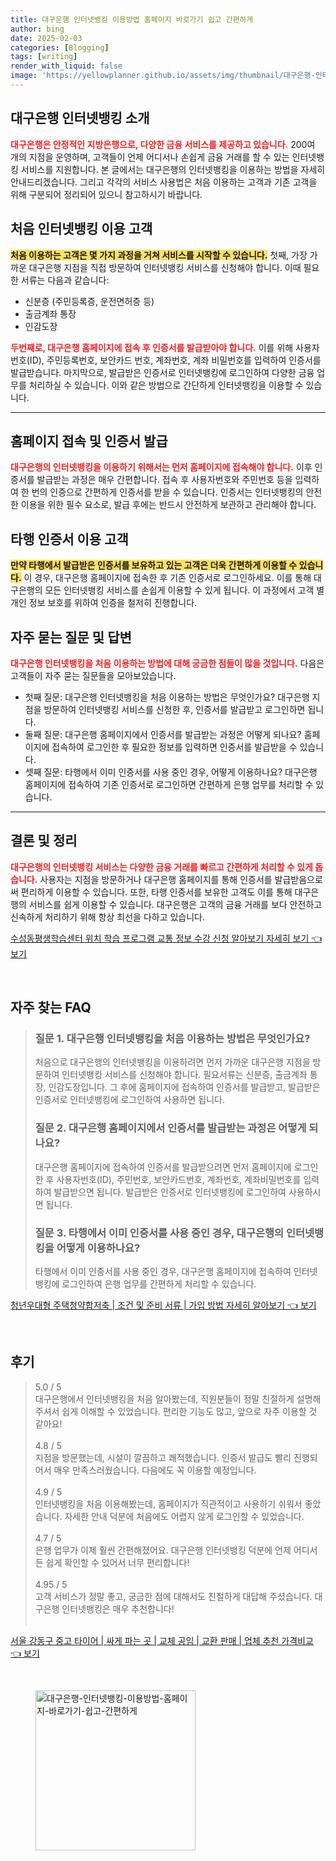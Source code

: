 ```yaml
---
title: 대구은행 인터넷뱅킹 이용방법 홈페이지 바로가기 쉽고 간편하게
author: bing
date: 2025-02-03
categories: [Blogging]
tags: [writing]
render_with_liquid: false
image: 'https://yellowplanner.github.io/assets/img/thumbnail/대구은행-인터넷뱅킹-이용방법-홈페이지-바로가기-쉽고-간편하게.webp'
---
```



<h2 id='대구은행_인터넷뱅킹_소개'>대구은행 인터넷뱅킹 소개</h2>

<p><b><span style="color: #ee2323;">대구은행은 안정적인 지방은행으로, 다양한 금융 서비스를 제공하고 있습니다.</span></b> 200여 개의 지점을 운영하며, 고객들이 언제 어디서나 손쉽게 금융 거래를 할 수 있는 인터넷뱅킹 서비스를 지원합니다. 본 글에서는 대구은행의 인터넷뱅킹을 이용하는 방법을 자세히 안내드리겠습니다. 그리고 각각의 서비스 사용법은 처음 이용하는 고객과 기존 고객을 위해 구분되어 정리되어 있으니 참고하시기 바랍니다.</p>

<h2 id='처음_인터넷뱅킹_이용_고객'>처음 인터넷뱅킹 이용 고객</h2>

<p><b><span style="background-color: #ffe066;">처음 이용하는 고객은 몇 가지 과정을 거쳐 서비스를 시작할 수 있습니다.</span></b> 첫째, 가장 가까운 대구은행 지점을 직접 방문하여 인터넷뱅킹 서비스를 신청해야 합니다. 이때 필요한 서류는 다음과 같습니다:</p>

<ul>
    <li>신분증 (주민등록증, 운전면허증 등)</li>
    <li>출금계좌 통장</li>
    <li>인감도장</li>
</ul>

<p><b><span style="color: #ee2323;">두번째로, 대구은행 홈페이지에 접속 후 인증서를 발급받아야 합니다.</span></b> 이를 위해 사용자번호(ID), 주민등록번호, 보안카드 번호, 계좌번호, 계좌 비밀번호를 입력하여 인증서를 발급받습니다. 마지막으로, 발급받은 인증서로 인터넷뱅킹에 로그인하여 다양한 금융 업무를 처리하실 수 있습니다. 이와 같은 방법으로 간단하게 인터넷뱅킹을 이용할 수 있습니다.</p>

<hr />

<h2 id='홈페이지_접속_및_인증서_발급'>홈페이지 접속 및 인증서 발급</h2>

<p><b><span style="color: #ee2323;">대구은행의 인터넷뱅킹을 이용하기 위해서는 먼저 홈페이지에 접속해야 합니다.</span></b> 이후 인증서를 발급받는 과정은 매우 간편합니다. 접속 후 사용자번호와 주민번호 등을 입력하여 한 번의 인증으로 간편하게 인증서를 받을 수 있습니다. 인증서는 인터넷뱅킹의 안전한 이용을 위한 필수 요소로, 발급 후에는 반드시 안전하게 보관하고 관리해야 합니다.</p>

<h2 id='타행_인증서_이용_고객'>타행 인증서 이용 고객</h2>

<p><b><span style="background-color: #ffe066;">만약 타행에서 발급받은 인증서를 보유하고 있는 고객은 더욱 간편하게 이용할 수 있습니다.</span></b> 이 경우, 대구은행 홈페이지에 접속한 후 기존 인증서로 로그인하세요. 이를 통해 대구은행의 모든 인터넷뱅킹 서비스를 손쉽게 이용할 수 있게 됩니다. 이 과정에서 고객 별 개인 정보 보호를 위하여 인증을 철저히 진행합니다.</p>

<h2 id='자주_묻는_질문_및_답변'>자주 묻는 질문 및 답변</h2>

<p><b><span style="color: #ee2323;">대구은행 인터넷뱅킹을 처음 이용하는 방법에 대해 궁금한 점들이 많을 것입니다.</span></b> 다음은 고객들이 자주 묻는 질문들을 모아보았습니다.</p>

<ul>
    <li>첫째 질문: 대구은행 인터넷뱅킹을 처음 이용하는 방법은 무엇인가요? 대구은행 지점을 방문하여 인터넷뱅킹 서비스를 신청한 후, 인증서를 발급받고 로그인하면 됩니다.</li>
    <li>둘째 질문: 대구은행 홈페이지에서 인증서를 발급받는 과정은 어떻게 되나요? 홈페이지에 접속하여 로그인한 후 필요한 정보를 입력하면 인증서를 발급받을 수 있습니다.</li>
    <li>셋째 질문: 타행에서 이미 인증서를 사용 중인 경우, 어떻게 이용하나요? 대구은행 홈페이지에 접속하여 기존 인증서로 로그인하면 간편하게 은행 업무를 처리할 수 있습니다.</li>
</ul>

<hr />

<h2 id='결론_및_정리'>결론 및 정리</h2>

<p><b><span style="color: #ee2323;">대구은행의 인터넷뱅킹 서비스는 다양한 금융 거래를 빠르고 간편하게 처리할 수 있게 돕습니다.</span></b> 사용자는 지점을 방문하거나 대구은행 홈페이지를 통해 인증서를 발급받음으로써 편리하게 이용할 수 있습니다. 또한, 타행 인증서를 보유한 고객도 이를 통해 대구은행의 서비스를 쉽게 이용할 수 있습니다. 대구은행은 고객의 금융 거래를 보다 안전하고 신속하게 처리하기 위해 항상 최선을 다하고 있습니다.</p>


<p><a class="click-button" title="수성동평생학습센터 위치 학습 프로그램 교통 정보 수강 신청 알아보기 자세히 보기" href="https://yellowplanner.github.io/posts/%EC%88%98%EC%84%B1%EB%8F%99%ED%8F%89%EC%83%9D%ED%95%99%EC%8A%B5%EC%84%BC%ED%84%B0-%EC%9C%84%EC%B9%98-%ED%95%99%EC%8A%B5-%ED%94%84%EB%A1%9C%EA%B7%B8%EB%9E%A8-%EA%B5%90%ED%86%B5-%EC%A0%95%EB%B3%B4-%EC%88%98%EA%B0%95-%EC%8B%A0%EC%B2%AD-%EC%95%8C%EC%95%84%EB%B3%B4%EA%B8%B0-%EC%9E%90%EC%84%B8%ED%9E%88-%EB%B3%B4%EA%B8%B0/" rel="dofollow">수성동평생학습센터 위치 학습 프로그램 교통 정보 수강 신청 알아보기 자세히 보기 👈 보기</a></p><br>
<h2 id='자주_찾는_FAQ'>자주 찾는 FAQ</h2>
<div itemscope="" itemtype="https://schema.org/FAQPage"> 
<blockquote> 
<div itemscope="" itemprop="mainEntity" itemtype="https://schema.org/Question"> 
<h3 itemprop="name">질문 1. 대구은행 인터넷뱅킹을 처음 이용하는 방법은 무엇인가요?</h3> 
<div itemscope="" itemprop="acceptedAnswer" itemtype="https://schema.org/Answer"> 
<span itemprop="text"> 
<p>처음으로 대구은행의 인터넷뱅킹을 이용하려면 먼저 가까운 대구은행 지점을 방문하여 인터넷뱅킹 서비스를 신청해야 합니다. 필요서류는 신분증, 출금계좌 통장, 인감도장입니다. 그 후에 홈페이지에 접속하여 인증서를 발급받고, 발급받은 인증서로 인터넷뱅킹에 로그인하여 사용하면 됩니다.</p> 
</span> 
</div> 
</div> 

<div itemscope="" itemprop="mainEntity" itemtype="https://schema.org/Question"> 
<h3 itemprop="name">질문 2. 대구은행 홈페이지에서 인증서를 발급받는 과정은 어떻게 되나요?</h3>
<div itemscope="" itemprop="acceptedAnswer" itemtype="https://schema.org/Answer"> 
<span itemprop="text"> 
<p>대구은행 홈페이지에 접속하여 인증서를 발급받으려면 먼저 홈페이지에 로그인한 후 사용자번호(ID), 주민번호, 보안카드번호, 계좌번호, 계좌비밀번호를 입력하여 발급받으면 됩니다. 발급받은 인증서로 인터넷뱅킹에 로그인하여 사용하시면 됩니다.</p> 
</span> 
</div> 
</div> 

<div itemscope="" itemprop="mainEntity" itemtype="https://schema.org/Question"> 
<h3 itemprop="name">질문 3. 타행에서 이미 인증서를 사용 중인 경우, 대구은행의 인터넷뱅킹을 어떻게 이용하나요?</h3> 
<div itemscope="" itemprop="acceptedAnswer" itemtype="https://schema.org/Answer"> 
<span itemprop="text"> 
<p>타행에서 이미 인증서를 사용 중인 경우, 대구은행 홈페이지에 접속하여 인터넷뱅킹에 로그인하여 은행 업무를 간편하게 처리할 수 있습니다.</p> 
</span> 
</div> 
</div> 
</blockquote> 
</div>
<p><a class="click-button" title="청년우대형 주택청약합저축 | 조건 및 준비 서류 | 가입 방법 자세히 알아보기" href="https://yellowplanner.github.io/posts/%EC%B2%AD%EB%85%84%EC%9A%B0%EB%8C%80%ED%98%95-%EC%A3%BC%ED%83%9D%EC%B2%AD%EC%95%BD%ED%95%A9%EC%A0%80%EC%B6%95-%EC%A1%B0%EA%B1%B4-%EB%B0%8F-%EC%A4%80%EB%B9%84-%EC%84%9C%EB%A5%98-%EA%B0%80%EC%9E%85-%EB%B0%A9%EB%B2%95-%EC%9E%90%EC%84%B8%ED%9E%88-%EC%95%8C%EC%95%84%EB%B3%B4%EA%B8%B0/" rel="dofollow">청년우대형 주택청약합저축 | 조건 및 준비 서류 | 가입 방법 자세히 알아보기 👈 보기</a></p><br>
<h2 id='후기'>후기</h2>
<div itemscope itemtype="https://schema.org/Product">
  <blockquote>
  <div itemprop="review" itemscope itemtype="https://schema.org/Review">
      <div itemprop="reviewRating" itemscope itemtype="https://schema.org/Rating"> <span itemprop="ratingValue">5.0</span> / <span itemprop="bestRating">5</span> </div>
      <span itemprop="reviewBody">대구은행에서 인터넷뱅킹을 처음 알아봤는데, 직원분들이 정말 친절하게 설명해주셔서 쉽게 이해할 수 있었습니다. 편리한 기능도 많고, 앞으로 자주 이용할 것 같아요!</span>
  </div>
  <br>
  <div itemprop="review" itemscope itemtype="https://schema.org/Review">
      <div itemprop="reviewRating" itemscope itemtype="https://schema.org/Rating"> <span itemprop="ratingValue">4.8</span> / <span itemprop="bestRating">5</span> </div>
      <span itemprop="reviewBody">지점을 방문했는데, 시설이 깔끔하고 쾌적했습니다. 인증서 발급도 빨리 진행되어서 매우 만족스러웠습니다. 다음에도 꼭 이용할 예정입니다.</span>
  </div>
  <br>
  <div itemprop="review" itemscope itemtype="https://schema.org/Review">
      <div itemprop="reviewRating" itemscope itemtype="https://schema.org/Rating"> <span itemprop="ratingValue">4.9</span> / <span itemprop="bestRating">5</span> </div>
      <span itemprop="reviewBody">인터넷뱅킹을 처음 이용해봤는데, 홈페이지가 직관적이고 사용하기 쉬워서 좋았습니다. 자세한 안내 덕분에 처음에도 어렵지 않게 로그인할 수 있었습니다.</span>
  </div>
  <br>
  <div itemprop="review" itemscope itemtype="https://schema.org/Review">
      <div itemprop="reviewRating" itemscope itemtype="https://schema.org/Rating"> <span itemprop="ratingValue">4.7</span> / <span itemprop="bestRating">5</span> </div>
      <span itemprop="reviewBody">은행 업무가 이제 훨씬 간편해졌어요. 대구은행 인터넷뱅킹 덕분에 언제 어디서든 쉽게 확인할 수 있어서 너무 편리합니다!</span>
  </div>
  <br>
  <div itemprop="review" itemscope itemtype="https://schema.org/Review">
      <div itemprop="reviewRating" itemscope itemtype="https://schema.org/Rating"> <span itemprop="ratingValue">4.95</span> / <span itemprop="bestRating">5</span> </div>
      <span itemprop="reviewBody">고객 서비스가 정말 좋고, 궁금한 점에 대해서도 친절하게 대답해 주셨습니다. 대구은행 인터넷뱅킹은 매우 추천합니다!</span>
  </div>
  <br>
  </blockquote>
</div>
<p><a class="click-button" title="서울 강동구 중고 타이어 | 싸게 파는 곳 | 교체 공임 | 교환 판매 | 업체 추천 가격비교" href="https://yellowplanner.github.io/posts/%EC%84%9C%EC%9A%B8-%EA%B0%95%EB%8F%99%EA%B5%AC-%EC%A4%91%EA%B3%A0-%ED%83%80%EC%9D%B4%EC%96%B4-%EC%8B%B8%EA%B2%8C-%ED%8C%8C%EB%8A%94-%EA%B3%B3-%EA%B5%90%EC%B2%B4-%EA%B3%B5%EC%9E%84-%EA%B5%90%ED%99%98-%ED%8C%90%EB%A7%A4-%EC%97%85%EC%B2%B4-%EC%B6%94%EC%B2%9C-%EA%B0%80%EA%B2%A9%EB%B9%84%EA%B5%90/" rel="dofollow">서울 강동구 중고 타이어 | 싸게 파는 곳 | 교체 공임 | 교환 판매 | 업체 추천 가격비교 👈 보기</a></p><br>
<figure class="image"><img src="https://yellowplanner.github.io/assets/img/thumbnail/대구은행-인터넷뱅킹-이용방법-홈페이지-바로가기-쉽고-간편하게.webp" alt="대구은행-인터넷뱅킹-이용방법-홈페이지-바로가기-쉽고-간편하게" width="256" height="256"></figure>